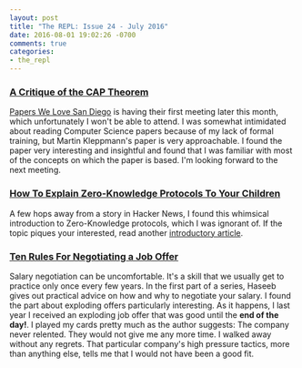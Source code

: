 ```yaml
---
layout: post
title: "The REPL: Issue 24 - July 2016"
date: 2016-08-01 19:02:26 -0700
comments: true
categories:
- the_repl
---
```


### [A Critique of the CAP Theorem][cap]

[Papers We Love San Diego][papers] is having their first meeting later this month, which unfortunately I won't be able to attend. I was somewhat intimidated about reading Computer Science papers because of my lack of formal training, but Martin Kleppmann's paper is very approachable. I found the paper very interesting and insightful and found that I was familiar with most of the concepts on which the paper is based. I'm looking forward to the next meeting.

### [How To Explain Zero-Knowledge Protocols To Your Children][zero]

A few hops away from a story in Hacker News, I found this whimsical introduction to Zero-Knowledge protocols, which I was ignorant of. If the topic piques your interested, read another [introductory article][zero_2].

### [Ten Rules For Negotiating a Job Offer][ten]

Salary negotiation can be uncomfortable. It's a skill that we usually get to practice only once every few years. In the first part of a series, Haseeb gives out practical advice on how and why to negotiate your salary. I found the part about exploding offers particularly interesting. As it happens, I last year I received an exploding job offer that was good until the **end of the day!**. I played my cards pretty much as the author suggests: The company never relented. They would not give me any more time. I walked away without any regrets. That particular company's high pressure tactics, more than anything else, tells me that I would not have been a good fit.

[cap]: https://arxiv.org/abs/1509.05393
[papers]: https://www.meetup.com/Papers-We-Love-San-Diego/
[zero]: http://pages.cs.wisc.edu/~mkowalcz/628.pdf
[zero_2]: http://blog.cryptographyengineering.com/2014/11/zero-knowledge-proofs-illustrated-primer.html
[ten]: http://haseebq.com/
